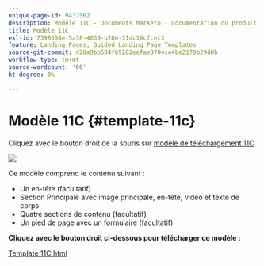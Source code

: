 ```yaml
---
unique-page-id: 9437562
description: Modèle 11C - Documents Marketo - Documentation du produit
title: Modèle 11C
exl-id: 7398604e-5a38-4630-b28e-31dc16cfcec3
feature: Landing Pages, Guided Landing Page Templates
source-git-commit: d20a9bb584f69282eefae3704ce4be2179b29d0b
workflow-type: tm+mt
source-wordcount: '66'
ht-degree: 0%

---
```


# Modèle 11C {#template-11c}

Cliquez avec le bouton droit de la souris sur [modèle de téléchargement 11C](https://experienceleague.adobe.com/landing/marketo/lp-templates/template-11c.html)

![](assets/image2015-8-4-14-3a3-3a44.png)

Ce modèle comprend le contenu suivant :

* Un en-tête (facultatif)
* Section Principale avec image principale, en-tête, vidéo et texte de corps
* Quatre sections de contenu (facultatif)
* Un pied de page avec un formulaire (facultatif)

**Cliquez avec le bouton droit ci-dessous pour télécharger ce modèle :**

[Template 11C.html](https://experienceleague.adobe.com/landing/marketo/lp-templates/template-11c.html)
